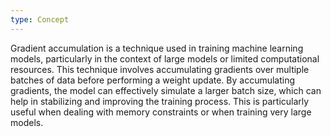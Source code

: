 ```yaml
---
type: Concept
---
```


Gradient accumulation is a technique used in training machine learning models, particularly in the context of large models or limited computational resources. This technique involves accumulating gradients over multiple batches of data before performing a weight update. By accumulating gradients, the model can effectively simulate a larger batch size, which can help in stabilizing and improving the training process. This is particularly useful when dealing with memory constraints or when training very large models.